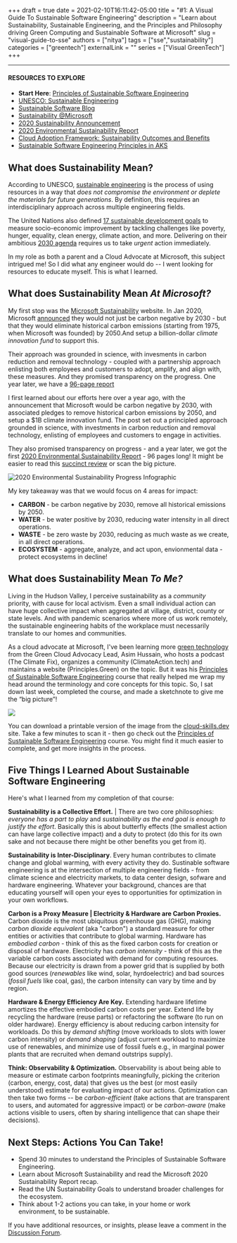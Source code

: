 +++ 
draft = true
date = 2021-02-10T16:11:42-05:00
title = "#1: A Visual Guide To Sustainable Software Engineering"
description = "Learn about Sustainability, Sustainable Engineering, and the Principles and Philosophy driving Green Computing and Sustainable Software at Microsoft"
slug = "visual-guide-to-sse"
authors = ["nitya"]
tags = ["sse","sustainability"]
categories = ["greentech"]
externalLink = ""
series = ["Visual GreenTech"]
+++

---
#### RESOURCES TO EXPLORE

 * **Start Here**: [Principles of Sustainable Software Engineering](https://aka.ms/visual-greentech) 
 * [UNESCO: Sustainable Engineering](http://www.unesco.org/new/en/natural-sciences/science-technology/engineering/sustainable-engineering/)
 * [Sustainable Software Blog](https://devblogs.microsoft.com/sustainable-software/?WT.mc_id=mobile-15747-ninarasi) 
 * [Sustainability @Microsoft](https://www.microsoft.com/en-us/sustainability?activetab=pivot_1%3aprimaryr3&WT.mc_id=mobile-15747-ninarasi) 
 * [2020 Sustainability Announcement](https://blogs.microsoft.com/blog/2020/01/16/microsoft-will-be-carbon-negative-by-2030/?WT.mc_id=mobile-15747-ninarasi)
 * [2020 Environmental Sustainability Report](https://techcommunity.microsoft.com/t5/green-tech-blog/part-one-a-review-of-the-microsoft-2020-environmental/ba-p/2115986?WT.mc_id=mobile-15747-ninarasi) 
 * [Cloud Adoption Framework: Sustainability Outcomes and Benefits](https://docs.microsoft.com/en-us/azure/cloud-adoption-framework/strategy/business-outcomes/sustainability#the-microsoft-sustainability-journey?WT.mc_id=mobile-15747-ninarasi) 
 * [Sustainable Software Engineering Principles in AKS](https://docs.microsoft.com/en-us/azure/aks/concepts-sustainable-software-engineering?WT.mc_id=mobile-15747-ninarasi) 
 


## What does Sustainability Mean?
According to UNESCO, [sustainable engineering](http://www.unesco.org/new/en/natural-sciences/science-technology/engineering/sustainable-engineering/) is the process  of using resources in a way that _does not compromise the environment or deplete the materials for future generations_. By definition, this requires an interdisciplinary approach across multiple engineering fields.

The United Nations also defined [17 sustainable development goals](https://www.un.org/sustainabledevelopment/) to measure socio-economic improvement by tackling challenges like poverty, hunger, equality, clean energy, climate action, and more. Delivering on their ambitious [2030 agenda](https://www.un.org/ga/search/view_doc.asp?symbol=A/RES/70/1&Lang=E) requires us to take *urgent* action immediately.

In my role as both a parent and a Cloud Advocate at Microsoft, this subject intrigued me! So I did what any engineer would do -- I went looking for resources to educate myself. This is what I learned.
 

## What does Sustainability Mean _At Microsoft?_ 

My first stop was the [Microsoft Sustainability](https://www.microsoft.com/en-us/sustainability?activetab=pivot_1%3aprimaryr3&WT.mc_id=mobile-15747-ninarasi) website. In Jan 2020, Microsoft [announced](https://blogs.microsoft.com/blog/2020/01/16/microsoft-will-be-carbon-negative-by-2030/?WT.mc_id=mobile-15747-ninarasi) they would not just be carbon negative by 2030 - but that they would eliminate historical carbon emissions (starting from 1975, when Microsoft was founded) by 2050.And setup a billion-dollar _climate innovation fund_ to support this.

Their approach was grounded in science, with invesments in carbon reduction and removal technology - coupled with a partnership approach enlisting both employees and customers to adopt, amplify, and align with, these measures. And they promised transparency on the progress. One year later, we have a [96-page report]()


I first learned about our efforts here over a year ago, with the announcement that Microsoft would be carbon negative by 2030, with associated pledges to remove historical carbon emissions by 2050, and setup a $1B climate innovation fund. The post set out a principled approach grounded in science, with investments in carbon reduction and removal technology, enlisting of employees and customers to engage in activities.

They also promised transparency on progress - and a year later, we got the first [2020 Environmental Sustainability Report](https://techcommunity.microsoft.com/t5/green-tech-blog/part-one-a-review-of-the-microsoft-2020-environmental/ba-p/2115986?WT.mc_id=mobile-15747-ninarasi) - 96 pages long! It might be easier to read this [succinct review](https://techcommunity.microsoft.com/t5/green-tech-blog/part-one-a-review-of-the-microsoft-2020-environmental/ba-p/2115986?WT.mc_id=mobile-15747-ninarasi) or scan the big picture.

![2020 Environmental Sustainability Progress Infographic](https://techcommunity.microsoft.com/t5/image/serverpage/image-id/252818i9E7E43F5A7B4F7E0/image-size/large?v=1.0&px=999&WT.mc_id=mobile-15747-ninarasi)

My key takeaway was that we would focus on 4 areas for impact:
 * **CARBON** - be carbon negative by 2030, remove all historical emissions by 2050.
 * **WATER** - be water positive by 2030, reducing water intensity in all direct operations.
 * **WASTE** - be zero waste by 2030, reducing as much waste as we create, in all direct operations.
 * **ECOSYSTEM** - aggregate, analyze, and act upon, envionmental data - protect ecosystems in decline!


## What does Sustainability Mean _To Me?_ 

Living in the Hudson Valley, I perceive sustainability as a _community_ priority, with cause for local activism. Even a small individual action can have huge collective impact when aggregated at village, district, county or state levels. And with pandemic scenarios where more of us work remotely, the sustainable engineering habits of the workplace must necessarily translate to our homes and communities.

As a cloud advocate at Microsoft, I've been learning more [green technology](https://techcommunity.microsoft.com/t5/green-tech-blog/bg-p/GreenTechBlog?WT.mc_id=green-11116-cxa) from the Green Cloud Advocacy Lead, Asim Hussain, who hosts a podcast (The Climate Fix), organizes a community (ClimateAction.tech) and maintains a website (Principles.Green) on the topic. But it was his [Principles of Sustainable Software Engineering](https://aka.ms/visual-greentech) course that really helped me wrap my head around the terminology and core concepts for this topic. So, I sat down last week, completed the course, and made a sketchnote to give me the “big picture”!

![](https://cloud-skills.dev/gallery/GreenTech-1-SustainabilityPrinciples.png)
 
You can download a printable version of the image from the [cloud-skills.dev](https://cloud-skills.dev) site. Take a few minutes to scan it - then go check out the [Principles of Sustainable Software Engineering](https://aka.ms/visual-greentech) course. You might find it much easier to complete, and get more insights in the process.


## Five Things I Learned About Sustainable Software Engineering
 
Here's what I learned from my completion of that course:


**Sustainability is a Collective Effort.** | There are two core philosophies: _everyone has a part to play_ and _sustainability as the end goal is enough to justify the effort_. Basically this is about butterfly effects (the smallest action can have large collective impact) and a duty to protect (do this for its own sake and not because there might be other benefits you get from it).


**Sustainability is Inter-Disciplinary**. Every human contributes to climate change and global warming, with every activity they do. Sustinable software engineering is at the intersection of multiple engineering fields - from climate science and electricity markets, to data center design, sofware and hardware engineering. Whatever your background, chances are that educating yourself will open your eyes to opportunities for optimization in your own workflows.

**Carbon is a Proxy Measure | Electricity & Hardware are Carbon Proxies.** Carbon dioxide is the most ubiquitous greenhouse gas (GHG), making _carbon dioxide equivalent_ (aka "carbon") a standard measure for other entities or activities that contribute to global warming. Hardware has _embodied carbon_ - think of this as the fixed carbon costs for creation or disposal of hardware. Electricity has _carbon intensity_ - think of this as the variable carbon costs associated with demand for computing resources. Because our electricity is drawn from a power grid that is supplied by both good sources (_renewables_ like wind, solar, hyrdoelectric) and bad sources (_fossil fuels_ like coal, gas), the carbon intensity can vary by time and by region.


 **Hardware & Energy Efficiency Are Key.** Extending hardware lifetime amortizes the effective embodied carbon costs per year. Extend life by recycling the hardware (reuse parts) or refactoring the software (to run on older hardware). Energy efficiency is about reducing carbon intensity for workloads. Do this by _demand shifting_ (move workloads to slots with lower carbon intensity) or _demand shaping_ (adjust current workload to maximize use of renewables, and minimize use of fossil fuels e.g., in marginal power plants that are recruited when demand outstrips supply). 


**Think: Observability & Optimization.** Observability is about being able to measure or estimate carbon footprints meaningfully, picking the criterion (carbon, energy, cost, data) that gives us the best (or most easily understood) estimate for evaluating impact of our actions. Optimization can then take two forms -- be _carbon-efficient_ (take actions that are transparent to users, and automated for aggressive impact) or be _carbon-aware_ (make actions visible to users, often by sharing intelligence that can shape their decisions). 

 

## Next Steps: Actions You Can Take! 

 * Spend 30 minutes to understand the Principles of Sustainable Software Engineering.  
 * Learn about Microsoft Sustainability and read the Microsoft 2020 Sustainability Report recap. 
 * Read the UN Sustainability Goals to understand broader challenges for the ecosystem. 
 * Think about 1-2 actions you can take, in your home or work environment, to be sustainable. 

If you have additional resources, or insights, please leave a comment in the [Discussion Forum](/visual-azure/community).